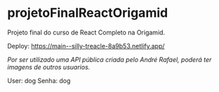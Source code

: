 # projetoFinalReactOrigamid
Projeto final do curso de React Completo na Origamid.

Deploy: https://main--silly-treacle-8a9b53.netlify.app/

*Por ser utilizado uma API pública criada pelo André Rafael, poderá ter imagens de outros usuarios.*

User: dog
Senha: dog
